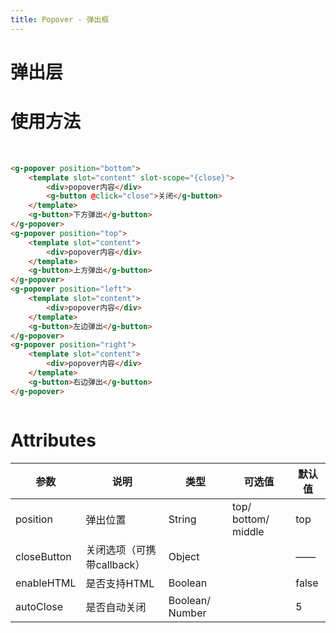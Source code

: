 ```yaml
---
title: Popover - 弹出框
---
```

# 弹出层

# 使用方法

<br />
<ClientOnly>
  <popover-demos></popover-demos>
</ClientOnly>

```html
<g-popover position="bottom">
    <template slot="content" slot-scope="{close}">
        <div>popover内容</div>
        <g-button @click="close">关闭</g-button>
    </template>
    <g-button>下方弹出</g-button>
</g-popover>
<g-popover position="top">
    <template slot="content">
        <div>popover内容</div>
    </template>
    <g-button>上方弹出</g-button>
</g-popover>
<g-popover position="left">
    <template slot="content">
        <div>popover内容</div>
    </template>
    <g-button>左边弹出</g-button>
</g-popover>
<g-popover position="right">
    <template slot="content">
        <div>popover内容</div>
    </template>
    <g-button>右边弹出</g-button>
</g-popover>
```

```JS

```

# Attributes
| 参数 | 说明 | 类型 | 可选值 | 默认值 |
| ------ | ------ | ------ | ------ | ------ |
|position|弹出位置|String|top/ bottom/ middle|top|
|closeButton|关闭选项（可携带callback）|Object|   |——|
|enableHTML|是否支持HTML|Boolean||false|
|autoClose|是否自动关闭|Boolean/ Number|   |5|